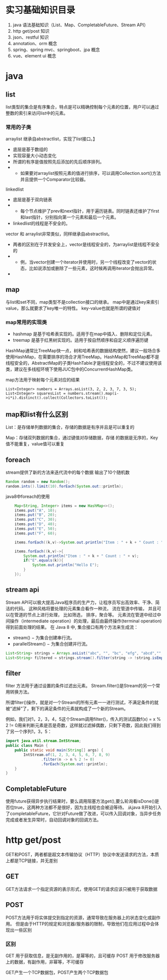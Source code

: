 # 实习基础知识目录
1. java 语法基础知识（List、Map、CompletableFuture、Stream API）
2. http get/post 知识
3. json、restful 知识
4. annotation、orm 概念
5. spring、spring mvc、springboot、jpa 概念
6. vue、element ui 概念

# java

## list
list类型的集合是有序集合，特点是可以精确控制每个元素的位置，用户可以通过整数的索引来访问list中的元素。

### 常用的子类
arraylist 继承自abstractlist，实现了list接口。】
- 底层是基于数组的
- 实现容量大小动态变化
- 所谓的有序是值按照先后添加的先后顺序排列。
- - 如果要对arraylist按照元素的值进行排序，可以调用Collection.sort()方法并且提供一个Comparator比较器。

linkedlist
- 底层是基于双向链表
- - 每个节点维护了prev和next指针，用于遍历链表。同时链表还维护了first和last指针，分别指向第一个元素和最后一个元素。
- linkedlist的线程是不安全的。

vector 和 arraylist非常类似，同样继承自abstractlist。
- 两者的区别在于并发安全上，vector是线程安全的，为arraylist是线程不安全的
- - 例，当vector创建一个iterator并使用时，另一个线程改变了vector的状态，比如说添加或删除了一些元素，这时候再调用iterator会抛出异常。
- 
## map
与list和set不同，map类型不是collection接口的继承。
map中是通过key来索引value，那么就要求了key唯一的特性。
key-value也就是所谓的键值对

### map常用的实现类
- hashmap 是基于哈希表实现的。适用于在map中插入、删除和定位元素。
- treemap 是基于红黑树实现的。适用于按自然顺序和自定义顺序遍历键

HashMap通常比TreeMap快一点，树和哈希表的数据结构使然，建议一般场合多使用HashMap，在需要排序的场合才用TreeMap。HashMap和TreeMap都不是线程安全的，AbstractMap的子类HashTable才是线程安全的，不过不建议使用该类，建议在多线程环境下使用JUC包中的ConcurrentHashMap类。


map方法用于映射每个元素对应的结果
```
List<Integer> numbers = Arrays.asList(3, 2, 2, 3, 7, 3, 5);
List<Integer> squaresList = numbers.stream().map(i->i*i).distinct().collect(Collectors.toList());
```

## map和list有什么区别
List：是存储单列数据的集合，存储的数据是有序并且是可以重复的

Map：存储双列数据的集合，通过键值对存储数据，存储 的数据是无序的，Key值不能重复，value值可以重复

## foreach
stream提供了新的方法来迭代流中的每个数据
输出了10个随机数

```java
Random random = new Random();
random.ints().limit(10).forEach(System.out::println);
```

java8中foreach的使用

```java
    Map<String, Integer> items = new HashMap<>();
    items.put("A", 10);
    items.put("B", 20);
    items.put("C", 30);
    items.put("D", 40);
    items.put("E", 50);
    items.put("F", 60);

    items.forEach((k,v)->System.out.println("Item : " + k + " Count : " + v));

    items.forEach((k,v)->{
        System.out.println("Item : " + k + " Count : " + v);
        if("E".equals(k)){
            System.out.println("Hello E");
        }
    });
```

## stream api
Stream API可以极大提高Java程序员的生产力，让程序员写出高效率、干净、简洁的代码。
这种风格将要处理的元素集合看作一种流， 流在管道中传输， 并且可以在管道的节点上进行处理， 比如筛选， 排序，聚合等。
元素流在管道中经过中间操作（intermediate operation）的处理，最后由最终操作(terminal operation)得到前面处理的结果。
在 Java 8 中, 集合接口有两个方法来生成流：

- stream() − 为集合创建串行流。
- parallelStream() − 为集合创建并行流。

```java
List<String> strings = Arrays.asList("abc", "", "bc", "efg", "abcd","", "jkl");
List<String> filtered = strings.stream().filter(string -> !string.isEmpty()).collect(Collectors.toList());
```

## filter
filter 方法用于通过设置的条件过滤出元素。
Stream.filter()是Stream的另一个常用转换方法。

所谓filter()操作，就是对一个Stream的所有元素一一进行测试，不满足条件的就被“滤掉”了，剩下的满足条件的元素就构成了一个新的Stream。

例如，我们对1，2，3，4，5这个Stream调用filter()，传入的测试函数f(x) = x % 2 != 0用来判断元素是否是奇数，这样就过滤掉偶数，只剩下奇数，因此我们得到了另一个序列1，3，5：

```java
import java.util.stream.IntStream;
public class Main {
    public static void main(String[] args) {
        IntStream.of(1, 2, 3, 4, 5, 6, 7, 8, 9)
                .filter(n -> n % 2 != 0)
                .forEach(System.out::println);
    }
}
```
## CompletableFuture
使用future获得异步执行结果时，要么调用阻塞方法get(),要么轮询看isDone()是否位true，这两种方法都不是很好，因为主线程也会被迫等待。
从java 8开始引入了completableFuture，它针对Future做了改进，可以传入回调对象，当异步任务完成或者发生异常时，自动回调对象的回调方法。

# http get/post
GET和POST，两者都是超文本传输协议（HTTP）协议中发送请求的方法，本质上都是TCP链接，并无差别
## GET
GET方法请求一个指定资源的表示形式，使用GET的请求应该只被用于获取数据
## POST
POST方法用于将实体提交到指定的资源，通常导致在服务器上的状态变化或副作用。
但是由于HTTP的规定和浏览器/服务器的限制，导致他们在应用过程中会体现出一些区别

### 区别
GET 用于获取信息，是无副作用的，是幂等的，且可缓存
POST 用于修改服务器上的数据，有副作用，非幂等，不可缓存

GET产生一个TCP数据包，POST产生两个TCP数据包
## 
